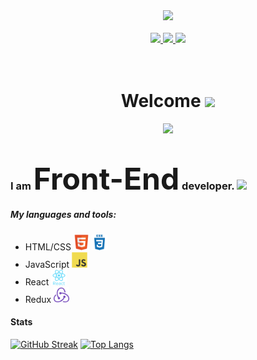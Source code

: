 <div id='header' align='center'>
  <img src="https://drooggie.github.io/programming-concept-illustration_114360-1670.webp" width="100"/>
</div>
&nbsp;

<div id='links' align='center'>
  <a href='https://telegram.me/oraz_norlan'>
    <img src='https://img.shields.io/badge/Telegram-blue?logo=telegram&logoColor=white' />
  </a>
  <a href='https://www.instagram.com/w1nnn1e/'>
    <img src='https://img.shields.io/badge/instagram-red?logo=instagram&logoColor=white' />
  </a>
  <a href='wa.link/ugx9jw'>
    <img src='https://img.shields.io/badge/WhatsApp-green?logo=whatsapp&logoColor=white' />
  </a>
</div>
<div align="center">
  <img src="https://komarev.com/ghpvc/?username=drooggie&style=flat-square&color=blue" alt=""/>
</div>
&nbsp;

<div align="center">
  <h1>Welcome <img src="https://drooggie.github.io/Be.gif" width="30"/></h1>
  <img src="https://drooggie.github.io/6vIk.gif" />
</div>
&nbsp;

### I am <font size="7" >**Front-End**</font> developer. <img src="https://media.giphy.com/media/WUlplcMpOCEmTGBtBW/giphy.gif" width="30">
##### My languages and tools:
 - HTML/CSS <img src="https://github.com/devicons/devicon/blob/master/icons/html5/html5-original.svg" title="HTML5" alt="HTML" width="25" height="25"/>   <img src="https://github.com/devicons/devicon/blob/master/icons/css3/css3-plain-wordmark.svg"  title="CSS3" alt="CSS" width="25" height="25"/>  
 - JavaScript <img src="https://github.com/devicons/devicon/blob/master/icons/javascript/javascript-original.svg" title="JavaScript" alt="JavaScript" width="25" height="25"/>
 - React <img src="https://github.com/devicons/devicon/blob/master/icons/react/react-original-wordmark.svg" title="React" alt="React" width="25" height="25"/> 
 - Redux <img src="https://github.com/devicons/devicon/blob/master/icons/redux/redux-original.svg" title="Redux" alt="Redux " width="25" height="25"/> 

#### Stats
[![GitHub Streak](http://github-readme-streak-stats.herokuapp.com?user=drooggie&theme=dark&background=000000)](https://git.io/streak-stats)
[![Top Langs](https://github-readme-stats.vercel.app/api/top-langs/?username=drooggie)](https://github.com/anuraghazra/github-readme-stats)

